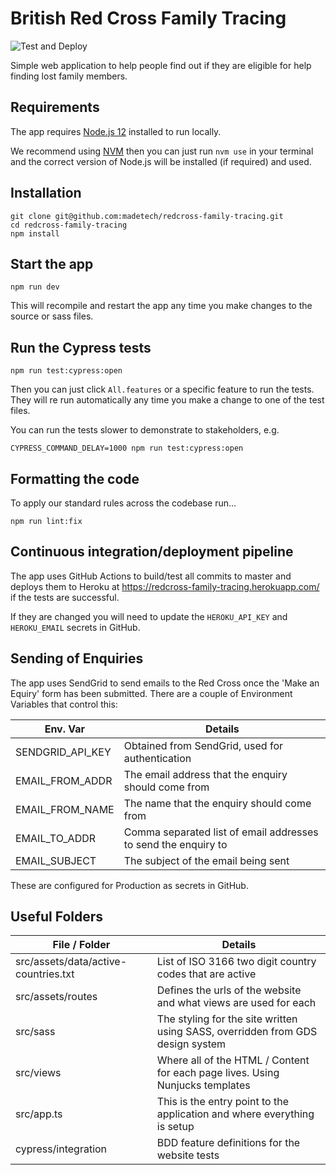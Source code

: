 # British Red Cross Family Tracing

![Test and Deploy](https://github.com/madetech/redcross-family-tracing/workflows/Test%20and%20Deploy/badge.svg?branch=master)

Simple web application to help people find out if they are eligible for help finding lost family members.

## Requirements

The app requires [Node.js 12](https://nodejs.org/en/download/) installed to run locally.

We recommend using [NVM](https://github.com/nvm-sh/nvm#installing-and-updating) then you can just run `nvm use` in your terminal and the correct version of Node.js will be installed (if required) and used.

## Installation

    git clone git@github.com:madetech/redcross-family-tracing.git
    cd redcross-family-tracing
    npm install

## Start the app

    npm run dev

This will recompile and restart the app any time you make changes to the source or sass files.

## Run the Cypress tests

    npm run test:cypress:open

Then you can just click `All.features` or a specific feature to run the tests. They will re run automatically any time you make a change to one of the test files.

You can run the tests slower to demonstrate to stakeholders, e.g.

    CYPRESS_COMMAND_DELAY=1000 npm run test:cypress:open

## Formatting the code

To apply our standard rules across the codebase run...

    npm run lint:fix

## Continuous integration/deployment pipeline

The app uses GitHub Actions to build/test all commits to master and deploys them to Heroku at https://redcross-family-tracing.herokuapp.com/ if the tests are successful.

If they are changed you will need to update the `HEROKU_API_KEY` and `HEROKU_EMAIL` secrets in GitHub.

## Sending of Enquiries

The app uses SendGrid to send emails to the Red Cross once the 'Make an Equiry' form has been submitted. There are a couple of Environment Variables that control this:

| Env. Var         | Details                                                        |
| ---------------- | -------------------------------------------------------------- |
| SENDGRID_API_KEY | Obtained from SendGrid, used for authentication                |
| EMAIL_FROM_ADDR  | The email address that the enquiry should come from            |
| EMAIL_FROM_NAME  | The name that the enquiry should come from                     |
| EMAIL_TO_ADDR    | Comma separated list of email addresses to send the enquiry to |
| EMAIL_SUBJECT    | The subject of the email being sent                            |

These are configured for Production as secrets in GitHub.

## Useful Folders

| File / Folder | Details |
| ------------- | ----------------- |
| src/assets/data/active-countries.txt | List of ISO 3166 two digit country codes that are active |
| src/assets/routes | Defines the urls of the website and what views are used for each |
| src/sass | The styling for the site written using SASS, overridden from GDS design system |
| src/views | Where all of the HTML / Content for each page lives. Using Nunjucks templates |
| src/app.ts | This is the entry point to the application and where everything is setup |
| cypress/integration | BDD feature definitions for the website tests |
